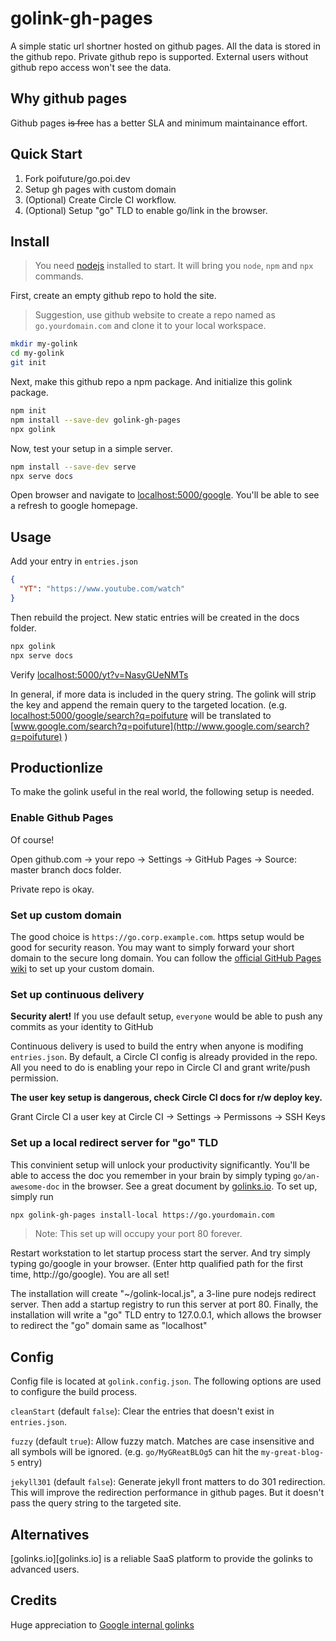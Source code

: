 # golink-gh-pages

A simple static url shortner hosted on github pages. All the data is stored in
the github repo. Private github repo is supported. External users without github
repo access won't see the data.

## Why github pages

Github pages ~~is free~~ has a better SLA and minimum maintainance effort.

## Quick Start

1. Fork poifuture/go.poi.dev
1. Setup gh pages with custom domain
1. (Optional) Create Circle CI workflow.
1. (Optional) Setup "go" TLD to enable go/link in the browser.

## Install

> You need [nodejs][nodejs] installed to start. It will bring you `node`, `npm`
> and `npx` commands.

First, create an empty github repo to hold the site.

> Suggestion, use github website to create a repo named as `go.yourdomain.com`
> and clone it to your local workspace.

```bash
mkdir my-golink
cd my-golink
git init
```

Next, make this github repo a npm package. And initialize this golink package.

```bash
npm init
npm install --save-dev golink-gh-pages
npx golink
```

Now, test your setup in a simple server.

```bash
npm install --save-dev serve
npx serve docs
```

Open browser and navigate to
[localhost:5000/google](http://localhost:5000/google). You'll be able to see a
refresh to google homepage.

## Usage

Add your entry in `entries.json`

```json
{
  "YT": "https://www.youtube.com/watch"
}
```

Then rebuild the project. New static entries will be created in the docs folder.

```bash
npx golink
npx serve docs
```

Verify [localhost:5000/yt?v=NasyGUeNMTs](http://localhost:5000/yt?v=NasyGUeNMTs)

In general, if more data is included in the query string. The golink will strip
the key and append the remain query to the targeted location. (e.g.
[localhost:5000/google/search?q=poifuture](http://localhost:5000/google/search?q=poifuture)
will be translated to
[www.google.com/search?q=poifuture](http://www.google.com/search?q=poifuture) )

## Productionlize

To make the golink useful in the real world, the following setup is needed.

### Enable Github Pages

Of course!

Open github.com -> your repo -> Settings -> GitHub Pages -> Source: master
branch docs folder.

Private repo is okay.

### Set up custom domain

The good choice is `https://go.corp.example.com`. https setup would be good for
security reason. You may want to simply forward your short domain to the secure
long domain. You can follow the
[official GitHub Pages wiki](https://help.github.com/en/articles/using-a-custom-domain-with-github-pages)
to set up your custom domain.

### Set up continuous delivery

**Security alert!** If you use default setup, `everyone` would be able to push
any commits as your identity to GitHub

Continuous delivery is used to build the entry when anyone is modifing
`entries.json`. By default, a Circle CI config is already provided in the repo.
All you need to do is enabling your repo in Circle CI and grant write/push
permission.

**The user key setup is dangerous, check Circle CI docs for r/w deploy key.**

Grant Circle CI a user key at Circle CI -> Settings -> Permissons -> SSH Keys

### Set up a local redirect server for "go" TLD

This convinient setup will unlock your productivity significantly. You'll be
able to access the doc you remember in your brain by simply typing
`go/an-awesome-doc` in the browser. See a great document by
[golinks.io][history]. To set up, simply run

```bash
npx golink-gh-pages install-local https://go.yourdomain.com
```

> Note: This set up will occupy your port 80 forever.

Restart workstation to let startup process start the server. And try simply
typing go/google in your browser. (Enter http qualified path for the first time,
http://go/google). You are all set!

The installation will create "~/golink-local.js", a 3-line pure nodejs redirect
server. Then add a startup registry to run this server at port 80. Finally, the
installation will write a "go" TLD entry to 127.0.0.1, which allows the browser
to redirect the "go" domain same as "localhost"

## Config

Config file is located at `golink.config.json`. The following options are used
to configure the build process.

`cleanStart` (default `false`): Clear the entries that doesn't exist in
`entries.json`.

`fuzzy` (default `true`): Allow fuzzy match. Matches are case insensitive and
all symbols will be ignored. (e.g. `go/MyGReatBLOg5` can hit the
`my-great-blog-5` entry)

`jekyll301` (default `false`): Generate jekyll front matters to do 301
redirection. This will improve the redirection performance in github pages. But
it doesn't pass the query string to the targeted site.

## Alternatives

[golinks.io][golinks.io] is a reliable SaaS platform to provide the golinks to
advanced users.

## Credits

Huge appreciation to [Google internal golinks][history]

[nodejs]: https://nodejs.org/
[history]:
  https://medium.com/@golinks/the-full-history-of-go-links-and-the-golink-system-cbc6d2c8bb3
